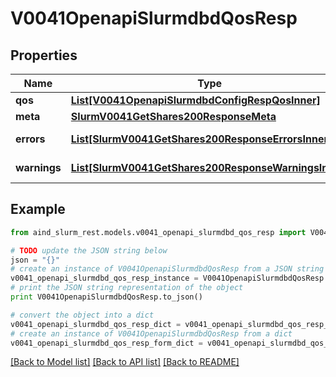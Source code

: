 # V0041OpenapiSlurmdbdQosResp


## Properties

Name | Type | Description | Notes
------------ | ------------- | ------------- | -------------
**qos** | [**List[V0041OpenapiSlurmdbdConfigRespQosInner]**](V0041OpenapiSlurmdbdConfigRespQosInner.md) | List of QOS | 
**meta** | [**SlurmV0041GetShares200ResponseMeta**](SlurmV0041GetShares200ResponseMeta.md) |  | [optional] 
**errors** | [**List[SlurmV0041GetShares200ResponseErrorsInner]**](SlurmV0041GetShares200ResponseErrorsInner.md) | Query errors | [optional] 
**warnings** | [**List[SlurmV0041GetShares200ResponseWarningsInner]**](SlurmV0041GetShares200ResponseWarningsInner.md) | Query warnings | [optional] 

## Example

```python
from aind_slurm_rest.models.v0041_openapi_slurmdbd_qos_resp import V0041OpenapiSlurmdbdQosResp

# TODO update the JSON string below
json = "{}"
# create an instance of V0041OpenapiSlurmdbdQosResp from a JSON string
v0041_openapi_slurmdbd_qos_resp_instance = V0041OpenapiSlurmdbdQosResp.from_json(json)
# print the JSON string representation of the object
print V0041OpenapiSlurmdbdQosResp.to_json()

# convert the object into a dict
v0041_openapi_slurmdbd_qos_resp_dict = v0041_openapi_slurmdbd_qos_resp_instance.to_dict()
# create an instance of V0041OpenapiSlurmdbdQosResp from a dict
v0041_openapi_slurmdbd_qos_resp_form_dict = v0041_openapi_slurmdbd_qos_resp.from_dict(v0041_openapi_slurmdbd_qos_resp_dict)
```
[[Back to Model list]](../README.md#documentation-for-models) [[Back to API list]](../README.md#documentation-for-api-endpoints) [[Back to README]](../README.md)


